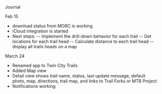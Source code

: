 Journal

Feb 15
- download status from MORC is working
- iCloud integration is started
- Next steps: 
-- Implement the drill-down behavior for each trail
-- Get locations for each trail head
-- Calculate distance to each trail head
-- display all trails heads on a map

March 24
- Renamed app to Twin City Trails
- Added Map view
- Detail view shows trail name, status, last update message, default photo, map, directions, trail map, and links to Trail Forks or MTB Project
- Notifications working


